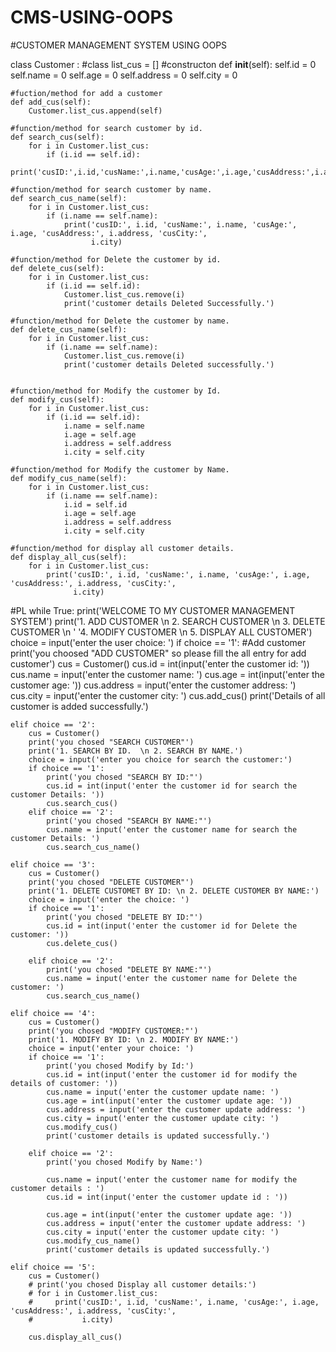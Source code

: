 # CMS-USING-OOPS


#CUSTOMER MANAGEMENT SYSTEM USING OOPS

class Customer :   #class
    list_cus = []
    #constructon
    def __init__(self):
        self.id = 0
        self.name = 0
        self.age = 0
        self.address = 0
        self.city = 0


    #fuction/method for add a customer
    def add_cus(self):
        Customer.list_cus.append(self)

    #function/method for search customer by id.
    def search_cus(self):
        for i in Customer.list_cus:
            if (i.id == self.id):
                print('cusID:',i.id,'cusName:',i.name,'cusAge:',i.age,'cusAddress:',i.address,'cusCity:',i.city)

    #function/method for search customer by name.
    def search_cus_name(self):
        for i in Customer.list_cus:
            if (i.name == self.name):
                print('cusID:', i.id, 'cusName:', i.name, 'cusAge:', i.age, 'cusAddress:', i.address, 'cusCity:',
                      i.city)

    #function/method for Delete the customer by id.
    def delete_cus(self):
        for i in Customer.list_cus:
            if (i.id == self.id):
                Customer.list_cus.remove(i)
                print('customer details Deleted Successfully.')

    #function/method for Delete the customer by name.
    def delete_cus_name(self):
        for i in Customer.list_cus:
            if (i.name == self.name):
                Customer.list_cus.remove(i)
                print('customer details Deleted successfully.')


    #function/method for Modify the customer by Id.
    def modify_cus(self):
        for i in Customer.list_cus:
            if (i.id == self.id):
                i.name = self.name
                i.age = self.age
                i.address = self.address
                i.city = self.city

    #function/method for Modify the customer by Name.
    def modify_cus_name(self):
        for i in Customer.list_cus:
            if (i.name == self.name):
                i.id = self.id
                i.age = self.age
                i.address = self.address
                i.city = self.city

    #function/method for display all customer details.
    def display_all_cus(self):
        for i in Customer.list_cus:
            print('cusID:', i.id, 'cusName:', i.name, 'cusAge:', i.age, 'cusAddress:', i.address, 'cusCity:',
                  i.city)









#PL
while True:
    print('WELCOME TO MY CUSTOMER MANAGEMENT SYSTEM')
    print('1. ADD CUSTOMER \n 2. SEARCH CUSTOMER \n 3. DELETE CUSTOMER \n '
          '4. MODIFY CUSTOMER \n 5. DISPLAY ALL CUSTOMER')
    choice = input('enter the user choice: ')
    if choice == '1':   #Add customer
        print('you choosed "ADD CUSTOMER" so please fill the all entry for add customer')
        cus = Customer()
        cus.id = int(input('enter the customer id: '))
        cus.name = input('enter the customer name: ')
        cus.age = int(input('enter the customer age: '))
        cus.address = input('enter the customer address: ')
        cus.city = input('enter the customer city: ')
        cus.add_cus()
        print('Details of all customer is added successfully.')

    elif choice == '2':
        cus = Customer()
        print('you chosed "SEARCH CUSTOMER"')
        print('1. SEARCH BY ID.  \n 2. SEARCH BY NAME.')
        choice = input('enter you choice for search the customer:')
        if choice == '1':
            print('you chosed "SEARCH BY ID:"')
            cus.id = int(input('enter the customer id for search the customer Details: '))
            cus.search_cus()
        elif choice == '2':
            print('you chosed "SEARCH BY NAME:"')
            cus.name = input('enter the customer name for search the customer Details: ')
            cus.search_cus_name()

    elif choice == '3':
        cus = Customer()
        print('you chosed "DELETE CUSTOMER"')
        print('1. DELETE CUSTOMET BY ID: \n 2. DELETE CUSTOMER BY NAME:')
        choice = input('enter the choice: ')
        if choice == '1':
            print('you chosed "DELETE BY ID:"')
            cus.id = int(input('enter the customer id for Delete the customer: '))
            cus.delete_cus()

        elif choice == '2':
            print('you chosed "DELETE BY NAME:"')
            cus.name = input('enter the customer name for Delete the customer: ')
            cus.search_cus_name()

    elif choice == '4':
        cus = Customer()
        print('you chosed "MODIFY CUSTOMER:"')
        print('1. MODIFY BY ID: \n 2. MODIFY BY NAME:')
        choice = input('enter your choice: ')
        if choice == '1':
            print('you chosed Modify by Id:')
            cus.id = int(input('enter the customer id for modify the details of customer: '))
            cus.name = input('enter the customer update name: ')
            cus.age = int(input('enter the customer update age: '))
            cus.address = input('enter the customer update address: ')
            cus.city = input('enter the customer update city: ')
            cus.modify_cus()
            print('customer details is updated successfully.')

        elif choice == '2':
            print('you chosed Modify by Name:')

            cus.name = input('enter the customer name for modify the customer details : ')
            cus.id = int(input('enter the customer update id : '))

            cus.age = int(input('enter the customer update age: '))
            cus.address = input('enter the customer update address: ')
            cus.city = input('enter the customer update city: ')
            cus.modify_cus_name()
            print('customer details is updated successfully.')

    elif choice == '5':
        cus = Customer()
        # print('you chosed Display all customer details:')
        # for i in Customer.list_cus:
        #     print('cusID:', i.id, 'cusName:', i.name, 'cusAge:', i.age, 'cusAddress:', i.address, 'cusCity:',
        #           i.city)

        cus.display_all_cus()






